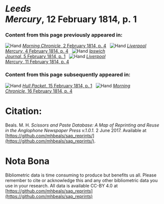 # *Leeds Mercury*, 12 February 1814, p. 1  
  
### Content from this page previously appeared in:  
![Hand](http://scissorsandpaste.net/wp-content/uploads/2017/06/smallhandpointer.png) [*Morning Chronicle*, 2 February 1814, p. 4](https://mhbeals.github.io/sap_html/Morning-Chronicle/Morning-Chronicle-2-February-1814-p-4)  
![Hand](http://scissorsandpaste.net/wp-content/uploads/2017/06/smallhandpointer.png) [*Liverpool Mercury*, 4 February 1814, p. 4](https://mhbeals.github.io/sap_html/Liverpool-Mercury/Liverpool-Mercury-4-February-1814-p-4)  
![Hand](http://scissorsandpaste.net/wp-content/uploads/2017/06/smallhandpointer.png) [*Ipswich Journal*, 5 February 1814, p. 1](https://mhbeals.github.io/sap_html/Ipswich-Journal/Ipswich-Journal-5-February-1814-p-1)  
![Hand](http://scissorsandpaste.net/wp-content/uploads/2017/06/smallhandpointer.png) [*Liverpool Mercury*, 11 February 1814, p. 4](https://mhbeals.github.io/sap_html/Liverpool-Mercury/Liverpool-Mercury-11-February-1814-p-4)  
  
### Content from this page subsequently appeared in:  
![Hand](http://scissorsandpaste.net/wp-content/uploads/2017/06/smallhandpointer.png) [*Hull Packet*, 15 February 1814, p. 1](https://mhbeals.github.io/sap_html/Hull-Packet/Hull-Packet-15-February-1814-p-1)  
![Hand](http://scissorsandpaste.net/wp-content/uploads/2017/06/smallhandpointer.png) [*Morning Chronicle*, 16 February 1814, p. 4](https://mhbeals.github.io/sap_html/Morning-Chronicle/Morning-Chronicle-16-February-1814-p-4)  


# Citation: 

Beals. M. H. *Scissors and Paste Database: A Map of Reprinting and Reuse in the Anglophone Newspaper Press v.1.0.1.* 2 June 2017. Available at [https://github.com/mhbeals/sap_reprints/](https://github.com/mhbeals/sap_reprints/). 

# Nota Bona

Bibliometric data is time consuming to produce but benefits us all. Please remember to cite or acknowledge this and any other bibliometric data you use in your research. All data is available CC-BY 4.0 at [https://github.com/mhbeals/sap_reprints](https://github.com/mhbeals/sap_reprints)